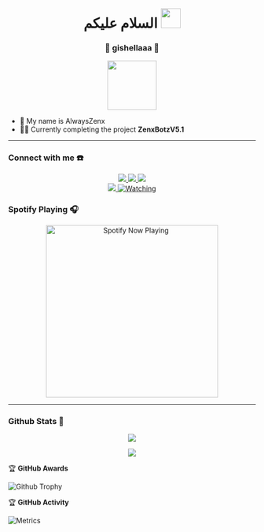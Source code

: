 <h1 align="center">السلام عليكم <img src="https://user-images.githubusercontent.com/1303154/88677602-1635ba80-d120-11ea-84d8-d263ba5fc3c0.gif" width="40px" alt=""><br></h1>
<h3 align="center">💌 gishellaaa 💌</h3>
<p align="center">
  <img src="https://github.com/zenxofficial.png" height=100 />
</p>

<p align="center">

- 👤 My name is AlwaysZenx
- 👨‍💻 Currently completing the project **ZenxBotzV5.1**

</p>

------
### Connect with me ☎️
<p align="center">
  <a href="https://instagram.com/zennpunyangell"><img src="https://img.shields.io/badge/Instagram-E4405F?style=for-the-badge&logo=instagram&logoColor=white"/> 
  <a href="https://wa.me/6282231680070"><img src="https://img.shields.io/badge/WhatsApp-25D366?style=for-the-badge&logo=whatsapp&logoColor=white" />
  <a href="https://t.me/kidddz"><img src="https://img.shields.io/badge/Telegram-%230088cc.svg?&style=for-the-badge&logo=telegram&logoColor=white" /> <br>
  <a href="https://github.com/zenxofficial"><img src="https://img.shields.io/badge/-GitHub-black?style=flat-square&logo=github" /> 
  <a href="https://komarev.com/ghpvc/?username=zenxfficial&color=blue&style=flat-square&label=Profile+Views"><img title="Watching" src="https://komarev.com/ghpvc/?username=zenxofficial&color=green&style=flat-square&label=Profile+View"></a>
</p>

### Spotify Playing 🎧

<p align="center">
  <a href="https://open.spotify.com/user/31nuzemgd72h4llo3dnl2pshegeu?si=qHWmVIfBQhy2KyH0dJgQ2Q&utm_source=copy-link" target="_blank"><img src="https://now-playing-on-spotify.vercel.app/api/spotify" alt="Spotify Now Playing" width="350"/></a>
</p>

------

### Github Stats 🚀

<p align="center"><a href="https://github.com/zenxofficial"><img src="https://github-readme-stats.vercel.app/api?username=zenxofficial&show_icons=true&theme=radical"></a></p>
<p align="center"><a href="https://github.com/zenxofficial"><img src="https://github-readme-stats.vercel.app/api/top-langs/?username=zenxofficial&theme=radical&layout=compact"></a></p> 

<summary>&#127942 <b>GitHub Awards</b>
</summary>

![Github Trophy](https://github-profile-trophy.vercel.app/?username=zenxofficial)


<summary>&#127942 <b>GitHub Activity</b>
</summary>

![Metrics](https://metrics.lecoq.io/zenxofficial?template=classic&repositories.forks=true&languages=1&languages.colors=github&languages.threshold=0%25&config.timezone=Asia%2FJakarta)

